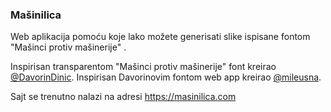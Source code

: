 ### Mašinilica 

Web aplikacija pomoću koje lako možete generisati slike ispisane fontom "Mašinci protiv mašinerije" .

Inspirisan transparentom "Mašinci protiv mašinerije" font kreirao [@DavorinDinic](https://x.com/DavorinDinic). Inspirisan Davorinovim fontom web app kreirao [@mileusna](https://x.com/mileusna).

Sajt se trenutno nalazi na adresi https://masinilica.com